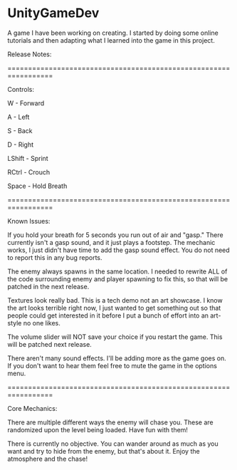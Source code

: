 # UnityGameDev
A game I have been working on creating. I started by doing some online tutorials and then adapting what I learned into the game in this project.

Release Notes:

=================================================================

Controls:

W - Forward

A - Left

S - Back

D - Right

LShift - Sprint

RCtrl - Crouch

Space - Hold Breath

=================================================================

Known Issues:

If you hold your breath for 5 seconds you run out of air and "gasp." There currently isn't a gasp sound, and it just plays a footstep. The mechanic works, I just didn't have time to add the gasp sound effect. You do not need to report this in any bug reports.

The enemy always spawns in the same location. I needed to rewrite ALL of the code surrounding enemy and player spawning to fix this, so that will be patched in the next release.

Textures look really bad. This is a tech demo not an art showcase. I know the art looks terrible right now, I just wanted to get something out so that people could get interested in it before I put a bunch of effort into an art-style no one likes.

The volume slider will NOT save your choice if you restart the game. This will be patched next release.

There aren't many sound effects. I'll be adding more as the game goes on. If you don't want to hear them feel free to mute the game in the options menu.

=================================================================

Core Mechanics:

There are multiple different ways the enemy will chase you. These are randomized upon the level being loaded. Have fun with them!

There is currently no objective. You can wander around as much as you want and try to hide from the enemy, but that's about it. Enjoy the atmosphere and the chase!

